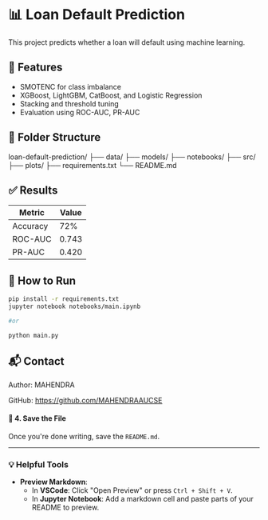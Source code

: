 # 📊 Loan Default Prediction

This project predicts whether a loan will default using machine learning.

## 🚀 Features
- SMOTENC for class imbalance
- XGBoost, LightGBM, CatBoost, and Logistic Regression
- Stacking and threshold tuning
- Evaluation using ROC-AUC, PR-AUC

## 📁 Folder Structure
loan-default-prediction/
├── data/
├── models/
├── notebooks/
├── src/
├── plots/
├── requirements.txt
└── README.md

## ✅ Results

| Metric     | Value  |
|------------|--------|
| Accuracy   | 72%    |
| ROC-AUC    | 0.743  |
| PR-AUC     | 0.420  |

## 🔧 How to Run

```bash
pip install -r requirements.txt
jupyter notebook notebooks/main.ipynb

#or

python main.py
```

## 📬 Contact

Author: MAHENDRA

GitHub: https://github.com/MAHENDRAAUCSE
#### 🔹 **4. Save the File**

Once you're done writing, save the `README.md`.

---

### 💡 Helpful Tools

- **Preview Markdown**:
  - In **VSCode**: Click "Open Preview" or press `Ctrl + Shift + V`.
  - In **Jupyter Notebook**: Add a markdown cell and paste parts of your README to preview.


